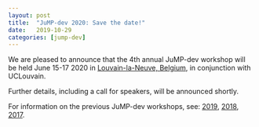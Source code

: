 ```yaml
---
layout: post
title:  "JuMP-dev 2020: Save the date!"
date:   2019-10-29
categories: [jump-dev]
---
```


We are pleased to announce that the 4th annual JuMP-dev workshop will be held
June 15-17 2020 in [Louvain-la-Neuve, Belgium](https://goo.gl/maps/fyxqevrKn76nvhwq9),
in conjunction with UCLouvain.

Further details, including a call for speakers, will be announced shortly.

For information on the previous JuMP-dev workshops, see: [2019](/meetings/santiago2019/), [2018](/meetings/bordeaux2018/), [2017](/meetings/mit2017/).
